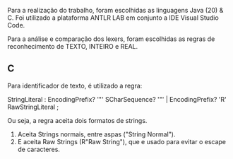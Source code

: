 Para a realização do trabalho, foram escolhidas as linguagens Java (20) & C.
Foi utilizado a plataforma ANTLR LAB em conjunto a IDE Visual Studio Code.

Para a análise e comparação dos lexers, foram escolhidas as regras de reconhecimento de TEXTO, INTEIRO e REAL.







## C

Para identificador de texto, é utilizado a regra:

StringLiteral
    : EncodingPrefix? '"' SCharSequence? '"'
    | EncodingPrefix? 'R' RawStringLiteral
    ;

Ou seja, a regra aceita dois formatos de strings.
1. Aceita Strings normais, entre aspas ("String Normal").
2. E aceita Raw Strings (R"Raw String"), que e usado para evitar o escape de caracteres.

